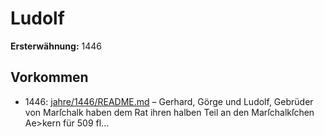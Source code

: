 # Ludolf

**Ersterwähnung:** 1446

## Vorkommen
- 1446: [jahre/1446/README.md](../jahre/1446/README.md) – Gerhard, Görge und Ludolf, Gebrüder von Marſchalk
haben dem Rat ihren halben Teil an den Marſchalkſchen
Ae>kern für 509 fl...
